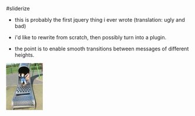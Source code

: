 #sliderize

* this is probably the first jquery thing i ever wrote (translation: ugly and bad)

* i'd like to rewrite from scratch, then possibly turn into a plugin.

* the point is to enable smooth transitions between messages of different heights.

![sliderize](https://github.com/figital/sliderize/raw/master/slide.jpg)
